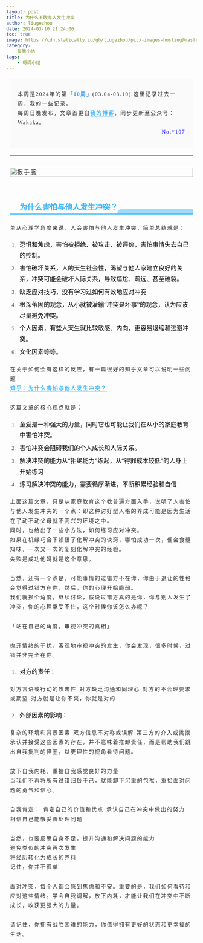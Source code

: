 ```yaml
---
layout: post
title: 为什么不敢与人发生冲突
author: liugezhou
date: 2024-03-10 21:24:00
toc: true
image: https://cdn.statically.io/gh/liugezhou/picx-images-hosting@master/weekly/202410.webp
category:
    每周小结
tags:
    - 每周小结
---
```

<section id="nice" data-tool="mdnice编辑器" data-website="https://www.mdnice.com" style="margin-top: 0px; margin-bottom: 0px; margin-left: 0px; margin-right: 0px; padding-top: 0px; padding-bottom: 0px; padding-left: 10px; padding-right: 10px; background-attachment: scroll; background-clip: border-box; background-color: rgba(0, 0, 0, 0); background-image: none; background-origin: padding-box; background-position-x: 0%; background-position-y: 0%; background-repeat: no-repeat; background-size: auto; width: auto; font-family: Optima-Regular, Optima, PingFangTC-Light, PingFangSC-light, PingFangTC-light; font-size: 16px; color: rgb(43, 43, 43); line-height: 1.25; word-spacing: 0em; letter-spacing: 2px; word-break: break-word; overflow-wrap: break-word; text-align: left;"><section class="block-2" data-tool="mdnice编辑器" style="margin-top: 20px; margin-bottom: 20px; margin-left: 0px; margin-right: 0px; padding-top: 10px; padding-bottom: 10px; padding-left: 20px; padding-right: 20px; border-top-style: none; border-bottom-style: none; border-left-style: none; border-right-style: none; border-top-width: 3px; border-bottom-width: 3px; border-left-width: 3px; border-right-width: 3px; border-top-color: rgba(0, 0, 0, 0.4); border-bottom-color: rgba(0, 0, 0, 0.4); border-left-color: rgba(0, 0, 0, 0.4); border-right-color: rgba(0, 0, 0, 0.4); border-top-left-radius: 0px; border-top-right-radius: 0px; border-bottom-right-radius: 0px; border-bottom-left-radius: 0px; background-attachment: scroll; background-clip: border-box; background-color: rgb(250, 250, 250); background-image: none; background-origin: padding-box; background-position-x: 0%; background-position-y: 0%; background-repeat: no-repeat; background-size: auto; width: auto; height: auto; box-shadow: rgba(0, 0, 0, 0) 0px 0px 0px 0px; display: block;"><section class="block-2-inner"><p style="color: rgb(43, 43, 43); font-size: 14px; line-height: 1.8em; letter-spacing: 2px; text-align: left; text-indent: 0em; padding-top: 8px; padding-bottom: 8px; padding-left: 0px; padding-right: 0px; margin-top: 10px; margin-right: 0px; margin-bottom: 10px; margin-left: 0px; word-spacing: 2px;">本周是2024年的第<strong style="color: rgb(53, 148, 247); font-weight: bold; background-attachment: scroll; background-clip: border-box; background-color: rgba(0, 0, 0, 0); background-image: none; background-origin: padding-box; background-position-x: 0%; background-position-y: 0%; background-repeat: no-repeat; background-size: auto; width: auto; height: auto; margin-top: 0px; margin-bottom: 0px; margin-left: 0px; margin-right: 0px; padding-top: 0px; padding-bottom: 0px; padding-left: 0px; padding-right: 0px; border-top-style: none; border-bottom-style: none; border-left-style: none; border-right-style: none; border-top-width: 3px; border-bottom-width: 3px; border-left-width: 3px; border-right-width: 3px; border-top-color: rgba(0, 0, 0, 0.4); border-bottom-color: rgba(0, 0, 0, 0.4); border-left-color: rgba(0, 0, 0, 0.4); border-right-color: rgba(0, 0, 0, 0.4); border-top-left-radius: 0px; border-top-right-radius: 0px; border-bottom-right-radius: 0px; border-bottom-left-radius: 0px;"><span>「</span>10周<span>」</span></strong>(03.04-03.10).这里记录过去一周，我的一些记录。<br>
每周日晚发布，文章首更自<a href="https://blog.liugezhou.online" style="color: rgb(64, 184, 250); font-weight: 700; border-top-style: none; border-left-style: none; border-right-style: none; border-top-width: 3px; border-left-width: 3px; border-right-width: 3px; border-top-color: rgba(0, 0, 0, 0.4); border-left-color: rgba(0, 0, 0, 0.4); border-right-color: rgba(0, 0, 0, 0.4); border-top-left-radius: 0px; border-top-right-radius: 0px; border-bottom-right-radius: 0px; border-bottom-left-radius: 0px; margin-top: 0px; margin-bottom: 0px; margin-left: 0px; margin-right: 0px; padding-top: 0px; padding-bottom: 0px; padding-left: 0px; padding-right: 0px; text-decoration-line: none; text-decoration-thickness: initial; text-decoration-style: initial; text-decoration-color: initial; overflow-wrap: break-word; border-bottom-width: 1px; border-bottom-style: solid; border-bottom-color: rgb(59, 170, 250);">我的博客<span style="width: 1em;"></span></a>，同步更新至公众号：Wakaka。<br>
<span style="display:block;text-align:right;color:blue;">No.*107</span></p>
</section></section><hr data-tool="mdnice编辑器" style="margin-top: 10px; margin-bottom: 10px; margin-left: 0px; margin-right: 0px; border-top-left-radius: 0px; border-top-right-radius: 0px; border-bottom-right-radius: 0px; border-bottom-left-radius: 0px; background-attachment: scroll; background-clip: border-box; background-color: rgba(0, 0, 0, 0); background-image: none; background-origin: padding-box; background-position-x: 0%; background-position-y: 0%; background-repeat: no-repeat; background-size: auto; width: auto; height: 1px; padding-top: 0px; padding-right: 0px; padding-bottom: 0px; padding-left: 0px; border-right-width: initial; border-bottom-width: initial; border-left-width: initial; border-right-style: none; border-bottom-style: none; border-left-style: none; border-right-color: initial; border-bottom-color: initial; border-left-color: initial; border-image-source: initial; border-image-slice: initial; border-image-width: initial; border-image-outset: initial; border-image-repeat: initial; border-top-width: 2px; border-top-style: solid; border-top-color: rgb(59, 170, 250);">
<figure data-tool="mdnice编辑器" style="margin-top: 10px; margin-bottom: 10px; margin-left: 0px; margin-right: 0px; padding-top: 0px; padding-bottom: 0px; padding-left: 0px; padding-right: 0px; display: flex; flex-direction: column; justify-content: center; align-items: center;"><img src="https://cdn.statically.io/gh/liugezhou/picx-images-hosting@master/weekly/202410.webp" alt="扳手腕" style="display: block; margin-top: 20px; margin-right: auto; margin-bottom: 20px; margin-left: auto; max-width: 100%; width: 100%; border-top-style: none; border-bottom-style: none; border-left-style: none; border-right-style: none; border-top-width: 3px; border-bottom-width: 3px; border-left-width: 3px; border-right-width: 3px; border-top-color: rgba(0, 0, 0, 0.4); border-bottom-color: rgba(0, 0, 0, 0.4); border-left-color: rgba(0, 0, 0, 0.4); border-right-color: rgba(0, 0, 0, 0.4); border-top-left-radius: 0px; border-top-right-radius: 0px; border-bottom-right-radius: 0px; border-bottom-left-radius: 0px; object-fit: fill; box-shadow: rgba(0, 0, 0, 0) 0px 0px 0px 0px;"><figcaption style="display: block; color: rgb(136, 136, 136); font-size: 14px; line-height: 1.5em; letter-spacing: 0em; text-align: center; font-weight: normal; margin-top: 5px; margin-bottom: 0px; margin-left: 0px; margin-right: 0px; padding-top: 0px; padding-bottom: 0px; padding-left: 0px; padding-right: 0px;"><span style="background-image: url('https://img.alicdn.com/tfs/TB1Yycwyrj1gK0jSZFuXXcrHpXa-32-32.png'); display: inline-block; width: 18px; height: 18px; background-size: 18px; background-repeat: no-repeat; background-position-x: center; background-position-y: center; margin-right: 5px; margin-bottom: -5px;"></span></figcaption></figure>
<!--more-->
<h2 data-tool="mdnice编辑器" style="margin-top: 30px; margin-bottom: 15px; margin-left: 0px; margin-right: 0px; padding-top: 0px; padding-bottom: 0px; padding-left: 0px; padding-right: 0px; display: block; border-bottom-width: 4px; border-bottom-style: solid; border-bottom-color: rgb(64, 184, 250);"><span class="prefix" style="display: flex; width: 20px; height: 20px; background-size: 20px 20px; background-image: url('https://files.mdnice.com/fullstack-1.png'); margin-bottom: -22px;"></span><span class="content" style="font-size: 20px; color: rgb(64, 184, 250); line-height: 1.5em; letter-spacing: 0em; text-align: left; font-weight: bold; display: flex; margin-left: 25px;">为什么害怕与他人发生冲突？</span><span class="suffix" style="display: flex; box-sizing: border-box; width: 200px; height: 10px; border-top-left-radius: 20px; background-image: initial; background-position-x: initial; background-position-y: initial; background-size: initial; background-repeat: initial; background-attachment: initial; background-origin: initial; background-clip: initial; background-color: rgba(64, 184, 250, 0.5); color: rgb(255, 255, 255); font-size: 16px; letter-spacing: 0.544px; justify-content: flex-end; overflow-wrap: break-word; float: right; margin-top: -10px;"></span></h2>
<p data-tool="mdnice编辑器" style="color: rgb(43, 43, 43); font-size: 14px; line-height: 1.8em; letter-spacing: 2px; text-align: left; text-indent: 0em; padding-top: 8px; padding-bottom: 8px; padding-left: 0px; padding-right: 0px; margin-top: 10px; margin-right: 0px; margin-bottom: 10px; margin-left: 0px; word-spacing: 2px;">单从心理学角度来说，人会害怕与他人发生冲突，简单总结就是：</p>
<ol data-tool="mdnice编辑器" style="list-style-type: decimal; margin-top: 8px; margin-bottom: 8px; margin-left: 0px; margin-right: 0px; padding-top: 0px; padding-bottom: 0px; padding-left: 25px; padding-right: 0px; color: rgb(89, 89, 89); font-size: 15px;">
<li><section style="margin-top: 5px; margin-bottom: 5px; color: rgb(1, 1, 1); font-size: 16px; line-height: 1.8em; letter-spacing: 0em; text-align: left; font-weight: normal;">恐惧和焦虑，害怕被拒绝、被攻击、被评价，害怕事情失去自己的控制。</section></li><li><section style="margin-top: 5px; margin-bottom: 5px; color: rgb(1, 1, 1); font-size: 16px; line-height: 1.8em; letter-spacing: 0em; text-align: left; font-weight: normal;">害怕破坏关系，人的天生社会性，渴望与他人家建立良好的关系，冲突可能会破坏人际关系，导致尴尬、疏远、甚至破裂。</section></li><li><section style="margin-top: 5px; margin-bottom: 5px; color: rgb(1, 1, 1); font-size: 16px; line-height: 1.8em; letter-spacing: 0em; text-align: left; font-weight: normal;">缺乏应对技巧，没有学习过如何有效地应对冲突</section></li><li><section style="margin-top: 5px; margin-bottom: 5px; color: rgb(1, 1, 1); font-size: 16px; line-height: 1.8em; letter-spacing: 0em; text-align: left; font-weight: normal;">根深蒂固的观念，从小就被灌输“冲突是坏事”的观念，认为应该尽量避免冲突。</section></li><li><section style="margin-top: 5px; margin-bottom: 5px; color: rgb(1, 1, 1); font-size: 16px; line-height: 1.8em; letter-spacing: 0em; text-align: left; font-weight: normal;">个人因素，有些人天生就比较敏感、内向，更容易退缩和逃避冲突。</section></li><li><section style="margin-top: 5px; margin-bottom: 5px; color: rgb(1, 1, 1); font-size: 16px; line-height: 1.8em; letter-spacing: 0em; text-align: left; font-weight: normal;">文化因素等等。</section></li></ol>
<p data-tool="mdnice编辑器" style="color: rgb(43, 43, 43); font-size: 14px; line-height: 1.8em; letter-spacing: 2px; text-align: left; text-indent: 0em; padding-top: 8px; padding-bottom: 8px; padding-left: 0px; padding-right: 0px; margin-top: 10px; margin-right: 0px; margin-bottom: 10px; margin-left: 0px; word-spacing: 2px;">在关于如何会有这样的反应，有一篇很好的知乎文章可以说明一些问题：<br>
<a href="https://www.zhihu.com/question/22755691/answer/2460540821" style="color: rgb(64, 184, 250); font-weight: 700; border-top-style: none; border-left-style: none; border-right-style: none; border-top-width: 3px; border-left-width: 3px; border-right-width: 3px; border-top-color: rgba(0, 0, 0, 0.4); border-left-color: rgba(0, 0, 0, 0.4); border-right-color: rgba(0, 0, 0, 0.4); border-top-left-radius: 0px; border-top-right-radius: 0px; border-bottom-right-radius: 0px; border-bottom-left-radius: 0px; margin-top: 0px; margin-bottom: 0px; margin-left: 0px; margin-right: 0px; padding-top: 0px; padding-bottom: 0px; padding-left: 0px; padding-right: 0px; text-decoration-line: none; text-decoration-thickness: initial; text-decoration-style: initial; text-decoration-color: initial; overflow-wrap: break-word; border-bottom-width: 1px; border-bottom-style: solid; border-bottom-color: rgb(59, 170, 250);">知乎：为什么害怕与他人发生冲突？<span style="width: 1em;"></span></a></p>
<p data-tool="mdnice编辑器" style="color: rgb(43, 43, 43); font-size: 14px; line-height: 1.8em; letter-spacing: 2px; text-align: left; text-indent: 0em; padding-top: 8px; padding-bottom: 8px; padding-left: 0px; padding-right: 0px; margin-top: 10px; margin-right: 0px; margin-bottom: 10px; margin-left: 0px; word-spacing: 2px;">这篇文章的核心观点就是：</p>
<ol data-tool="mdnice编辑器" style="list-style-type: decimal; margin-top: 8px; margin-bottom: 8px; margin-left: 0px; margin-right: 0px; padding-top: 0px; padding-bottom: 0px; padding-left: 25px; padding-right: 0px; color: rgb(89, 89, 89); font-size: 15px;">
<li><section style="margin-top: 5px; margin-bottom: 5px; color: rgb(1, 1, 1); font-size: 16px; line-height: 1.8em; letter-spacing: 0em; text-align: left; font-weight: normal;">童爱是一种强大的力量，同时它也可能让我们在从小的家庭教育中害怕冲突。</section></li><li><section style="margin-top: 5px; margin-bottom: 5px; color: rgb(1, 1, 1); font-size: 16px; line-height: 1.8em; letter-spacing: 0em; text-align: left; font-weight: normal;">害怕冲突会阻碍我们的个人成长和人际关系。</section></li><li><section style="margin-top: 5px; margin-bottom: 5px; color: rgb(1, 1, 1); font-size: 16px; line-height: 1.8em; letter-spacing: 0em; text-align: left; font-weight: normal;">解决冲突的能力从“拒绝能力”练起，从“得罪成本较低”的人身上开始练习</section></li><li><section style="margin-top: 5px; margin-bottom: 5px; color: rgb(1, 1, 1); font-size: 16px; line-height: 1.8em; letter-spacing: 0em; text-align: left; font-weight: normal;">练习解决冲突的能力，需要循序渐进，不断积累经验和自信</section></li></ol>
<p data-tool="mdnice编辑器" style="color: rgb(43, 43, 43); font-size: 14px; line-height: 1.8em; letter-spacing: 2px; text-align: left; text-indent: 0em; padding-top: 8px; padding-bottom: 8px; padding-left: 0px; padding-right: 0px; margin-top: 10px; margin-right: 0px; margin-bottom: 10px; margin-left: 0px; word-spacing: 2px;">上面这篇文章，只是从家庭教育这个教普遍方面入手，说明了人害怕与他人发生冲突的一个点：即这种讨好型人格的养成可能是因为生活在了动不动父母就不高兴的环境之中。<br>
同时，也给出了一些小方法，如何练习应对冲突。<br>
如果在机缘巧合下顿悟了化解冲突的诀窍，哪怕成功一次，便会食髓知味，一次又一次的复刻化解冲突的经验。<br>
失败是成功他妈就是这个意思。</p>
<p data-tool="mdnice编辑器" style="color: rgb(43, 43, 43); font-size: 14px; line-height: 1.8em; letter-spacing: 2px; text-align: left; text-indent: 0em; padding-top: 8px; padding-bottom: 8px; padding-left: 0px; padding-right: 0px; margin-top: 10px; margin-right: 0px; margin-bottom: 10px; margin-left: 0px; word-spacing: 2px;">当然，还有一个点是，可能事情的过错方不在你，你由于退让的性格会觉得过错方在你，然后，你的心理开始脆弱。<br>
我们就换个角度，继续讨论，假设过错方真的是你，你与别人发生了冲突，你的心理承受不住，这个时候你该怎么办呢？</p>
<p data-tool="mdnice编辑器" style="color: rgb(43, 43, 43); font-size: 14px; line-height: 1.8em; letter-spacing: 2px; text-align: left; text-indent: 0em; padding-top: 8px; padding-bottom: 8px; padding-left: 0px; padding-right: 0px; margin-top: 10px; margin-right: 0px; margin-bottom: 10px; margin-left: 0px; word-spacing: 2px;">「站在自己的角度，审视冲突的真相」</p>
<p data-tool="mdnice编辑器" style="color: rgb(43, 43, 43); font-size: 14px; line-height: 1.8em; letter-spacing: 2px; text-align: left; text-indent: 0em; padding-top: 8px; padding-bottom: 8px; padding-left: 0px; padding-right: 0px; margin-top: 10px; margin-right: 0px; margin-bottom: 10px; margin-left: 0px; word-spacing: 2px;">抛开情绪的干扰，客观地审视冲突的发生，你会发现，很多时候，过错并非完全在你。</p>
<ol data-tool="mdnice编辑器" style="list-style-type: decimal; margin-top: 8px; margin-bottom: 8px; margin-left: 0px; margin-right: 0px; padding-top: 0px; padding-bottom: 0px; padding-left: 25px; padding-right: 0px; color: rgb(89, 89, 89); font-size: 15px;">
<li><section style="margin-top: 5px; margin-bottom: 5px; color: rgb(1, 1, 1); font-size: 16px; line-height: 1.8em; letter-spacing: 0em; text-align: left; font-weight: normal;">对方的责任：</section></li></ol>
<p data-tool="mdnice编辑器" style="color: rgb(43, 43, 43); font-size: 14px; line-height: 1.8em; letter-spacing: 2px; text-align: left; text-indent: 0em; padding-top: 8px; padding-bottom: 8px; padding-left: 0px; padding-right: 0px; margin-top: 10px; margin-right: 0px; margin-bottom: 10px; margin-left: 0px; word-spacing: 2px;">对方言语或行动的攻击性
对方缺乏沟通和同理心
对方的不合理要求或期望
对方就是让你不爽，你就是对的</p>
<ol start="2" data-tool="mdnice编辑器" style="list-style-type: decimal; margin-top: 8px; margin-bottom: 8px; margin-left: 0px; margin-right: 0px; padding-top: 0px; padding-bottom: 0px; padding-left: 25px; padding-right: 0px; color: rgb(89, 89, 89); font-size: 15px;">
<li><section style="margin-top: 5px; margin-bottom: 5px; color: rgb(1, 1, 1); font-size: 16px; line-height: 1.8em; letter-spacing: 0em; text-align: left; font-weight: normal;">外部因素的影响：</section></li></ol>
<p data-tool="mdnice编辑器" style="color: rgb(43, 43, 43); font-size: 14px; line-height: 1.8em; letter-spacing: 2px; text-align: left; text-indent: 0em; padding-top: 8px; padding-bottom: 8px; padding-left: 0px; padding-right: 0px; margin-top: 10px; margin-right: 0px; margin-bottom: 10px; margin-left: 0px; word-spacing: 2px;">复杂的环境和背景因素
双方信息不对称或误解
第三方的介入或挑拨
承认并接受这些因素的存在，并不意味着推卸责任，而是帮助我们跳出自我批判的怪圈，以更理性的视角看待问题。</p>
<p data-tool="mdnice编辑器" style="color: rgb(43, 43, 43); font-size: 14px; line-height: 1.8em; letter-spacing: 2px; text-align: left; text-indent: 0em; padding-top: 8px; padding-bottom: 8px; padding-left: 0px; padding-right: 0px; margin-top: 10px; margin-right: 0px; margin-bottom: 10px; margin-left: 0px; word-spacing: 2px;">放下自我内耗，重拾自我感觉良好的力量<br>
当我们不再将所有过错归咎于己，就能卸下沉重的包袱，重拾面对问题的勇气和信心。</p>
<p data-tool="mdnice编辑器" style="color: rgb(43, 43, 43); font-size: 14px; line-height: 1.8em; letter-spacing: 2px; text-align: left; text-indent: 0em; padding-top: 8px; padding-bottom: 8px; padding-left: 0px; padding-right: 0px; margin-top: 10px; margin-right: 0px; margin-bottom: 10px; margin-left: 0px; word-spacing: 2px;">自我肯定：
肯定自己的价值和优点
承认自己在冲突中做出的努力
相信自己能够妥善处理问题</p>
<p data-tool="mdnice编辑器" style="color: rgb(43, 43, 43); font-size: 14px; line-height: 1.8em; letter-spacing: 2px; text-align: left; text-indent: 0em; padding-top: 8px; padding-bottom: 8px; padding-left: 0px; padding-right: 0px; margin-top: 10px; margin-right: 0px; margin-bottom: 10px; margin-left: 0px; word-spacing: 2px;">当然，也要反思自身不足，提升沟通和解决问题的能力<br>
避免类似的冲突再次发生<br>
将经历转化为成长的养料<br>
记住，你并不孤单</p>
<p data-tool="mdnice编辑器" style="color: rgb(43, 43, 43); font-size: 14px; line-height: 1.8em; letter-spacing: 2px; text-align: left; text-indent: 0em; padding-top: 8px; padding-bottom: 8px; padding-left: 0px; padding-right: 0px; margin-top: 10px; margin-right: 0px; margin-bottom: 10px; margin-left: 0px; word-spacing: 2px;">面对冲突，每个人都会感到焦虑和不安。重要的是，我们如何看待和应对这些情绪。学会自我调解，放下内耗，才能让我们在冲突中不断成长，收获更强大的力量。</p>
<p data-tool="mdnice编辑器" style="color: rgb(43, 43, 43); font-size: 14px; line-height: 1.8em; letter-spacing: 2px; text-align: left; text-indent: 0em; padding-top: 8px; padding-bottom: 8px; padding-left: 0px; padding-right: 0px; margin-top: 10px; margin-right: 0px; margin-bottom: 10px; margin-left: 0px; word-spacing: 2px;">请记住，你拥有战胜困难的能力，你值得拥有更好的状态和更幸福的生活。</p>
</section>
